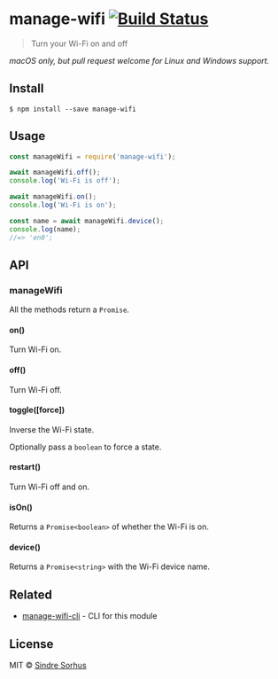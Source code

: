 # manage-wifi [![Build Status](https://travis-ci.org/sindresorhus/manage-wifi.svg?branch=master)](https://travis-ci.org/sindresorhus/manage-wifi)

> Turn your Wi-Fi on and off

*macOS only, but pull request welcome for Linux and Windows support.*


## Install

```
$ npm install --save manage-wifi
```


## Usage

```js
const manageWifi = require('manage-wifi');

await manageWifi.off();
console.log('Wi-Fi is off');

await manageWifi.on();
console.log('Wi-Fi is on');

const name = await manageWifi.device();
console.log(name);
//=> 'en0';
```


## API

### manageWifi

All the methods return a `Promise`.

#### on()

Turn Wi-Fi on.

#### off()

Turn Wi-Fi off.

#### toggle([force])

Inverse the Wi-Fi state.

Optionally pass a `boolean` to force a state.

#### restart()

Turn Wi-Fi off and on.

#### isOn()

Returns a `Promise<boolean>` of whether the Wi-Fi is on.

#### device()

Returns a `Promise<string>` with the Wi-Fi device name.


## Related

- [manage-wifi-cli](https://github.com/sindresorhus/manage-wifi-cli) - CLI for this module


## License

MIT © [Sindre Sorhus](https://sindresorhus.com)
